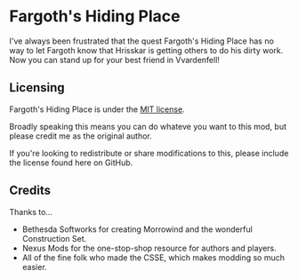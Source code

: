# Fargoth's Hiding Place

I've always been frustrated that the quest Fargoth's Hiding Place has no way to let Fargoth know that
Hrisskar is getting others to do his dirty work. Now you can stand up for your best friend in Vvardenfell!

## Licensing

Fargoth's Hiding Place is under the [MIT license](./LICENSE).

Broadly speaking this means you can do whateve you want to this mod, but please credit me as the original author.

If you're looking to redistribute or share modifications to this, please include the license found here on GitHub.

## Credits

Thanks to...

* Bethesda Softworks for creating Morrowind and the wonderful Construction Set.
* Nexus Mods for the one-stop-shop resource for authors and players.
* All of the fine folk who made the CSSE, which makes modding so much easier.
